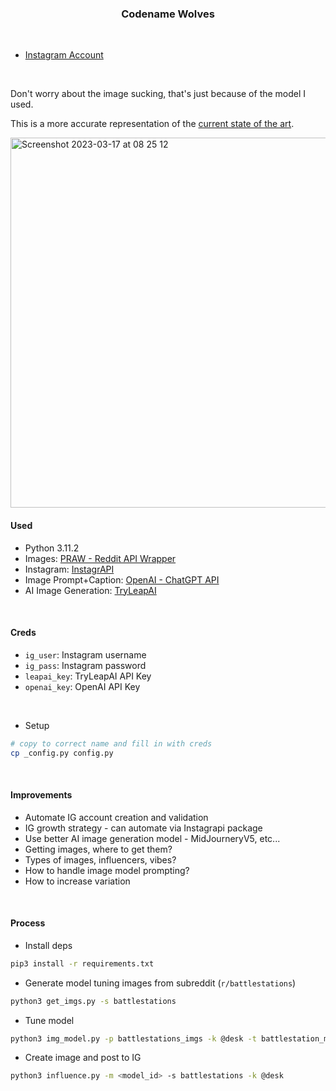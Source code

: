 <p align="center">
    <h3 align="center">Codename Wolves</h3>
</p>

<br>

* [Instagram Account](https://www.instagram.com/codename.wolves/)

<br>

Don't worry about the image sucking, that's just because of the model I used.

This is a more accurate representation of the [current state of the art](https://medium.com/mlearning-ai/midjourneys-latest-version-5-ai-art-generator-v5-midjourney-is-out-adba7d642f27).

<img width="592" alt="Screenshot 2023-03-17 at 08 25 12" src="https://user-images.githubusercontent.com/25046261/225948583-b0fbde92-f87f-4671-95eb-73e06cf7c9fe.png" href="https://twitter.com/smokeawayyy/status/1636442764698329088?s=46">


<br>

#### Used

* Python 3.11.2
* Images: [PRAW - Reddit API Wrapper](https://praw.readthedocs.io/en/stable/)
* Instagram: [InstagrAPI](https://adw0rd.github.io/instagrapi/)
* Image Prompt+Caption: [OpenAI - ChatGPT API](https://openai.com/blog/openai-api)
* AI Image Generation: [TryLeapAI](https://www.tryleap.ai/)

<br>

#### Creds

* `ig_user`: Instagram username
* `ig_pass`: Instagram password
* `leapai_key`: TryLeapAI API Key
* `openai_key`: OpenAI API Key

<br>

* Setup

```bash
# copy to correct name and fill in with creds
cp _config.py config.py
```

<br>

#### Improvements

* Automate IG account creation and validation
* IG growth strategy - can automate via Instagrapi package
* Use better AI image generation model - MidJourneryV5, etc...
* Getting images, where to get them?
* Types of images, influencers, vibes?
* How to handle image model prompting?
* How to increase variation

<br>

#### Process

* Install deps

```bash
pip3 install -r requirements.txt
```

* Generate model tuning images from subreddit (`r/battlestations`)

```bash
python3 get_imgs.py -s battlestations
```

* Tune model

```bash
python3 img_model.py -p battlestations_imgs -k @desk -t battlestation_model_v1
```

* Create image and post to IG

```bash
python3 influence.py -m <model_id> -s battlestations -k @desk
```
